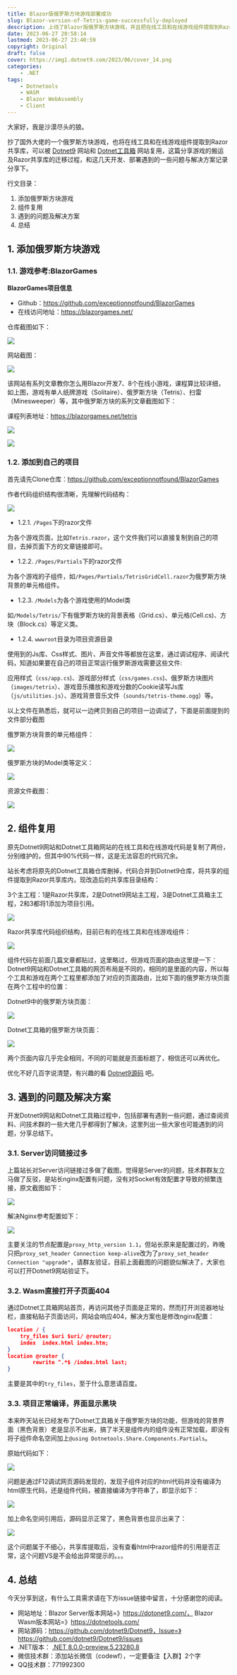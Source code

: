```yaml
---
title: Blazor版俄罗斯方块游戏部署成功
slug: Blazor-version-of-Tetris-game-successfully-deployed
description: 上线了Blazor版俄罗斯方块游戏，并且把在线工具和在线游戏组件提取到Razor共享库，可以被Dotnet9网站和Dotnet工具箱网站复用。
date: 2023-06-27 20:58:14
lastmod: 2023-06-27 23:40:59
copyright: Original
draft: false
cover: https://img1.dotnet9.com/2023/06/cover_14.png
categories: 
    - .NET
tags: 
    - Dotnetools
    - WASM
    - Blazor WebAssembly
    - Client
---
```


大家好，我是沙漠尽头的狼。

抄了国外大佬的一个俄罗斯方块游戏，也将在线工具和在线游戏组件提取到Razor共享库，可以被 [Dotnet9](https://dotnet9.com) 网站和 [Dotnet工具箱](https://dotnetools.com) 网站复用，这篇分享游戏的搬运及Razor共享库的迁移过程，和这几天开发、部署遇到的一些问题与解决方案记录分享下。

行文目录：
1. 添加俄罗斯方块游戏
2. 组件复用
3. 遇到的问题及解决方案
4. 总结

## 1. 添加俄罗斯方块游戏

### 1.1. 游戏参考:BlazorGames

**BlazorGames项目信息**
- Github：https://github.com/exceptionnotfound/BlazorGames
- 在线访问地址：https://blazorgames.net/

仓库截图如下：

![](https://img1.dotnet9.com/2023/06/1401.png)

网站截图：

![](https://img1.dotnet9.com/2023/06/1402.png)

该网站有系列文章教你怎么用Blazor开发7、8个在线小游戏，课程算比较详细，如上图，游戏有单人纸牌游戏（Solitaire）、俄罗斯方块（Tetris）、扫雷（Minesweeper）等，其中俄罗斯方块的系列文章截图如下：

课程列表地址：https://blazorgames.net/tetris

![](https://img1.dotnet9.com/2023/06/1403.png)

![](https://img1.dotnet9.com/2023/06/1404.png)

### 1.2. 添加到自己的项目

首先请先Clone仓库：https://github.com/exceptionnotfound/BlazorGames

作者代码组织结构很清晰，先理解代码结构：

![](https://img1.dotnet9.com/2023/06/1405.png)

- 1.2.1. `/Pages`下的razor文件

为各个游戏页面，比如`Tetris.razor`，这个文件我们可以直接复制到自己的项目，去掉页面下方的文章链接即可。

- 1.2.2. `/Pages/Partials`下的razor文件

为各个游戏的子组件，如`/Pages/Partials/TetrisGridCell.razor`为俄罗斯方块背景的单元格组件。

- 1.2.3. `/Models`为各个游戏使用的Model类

如`/Models/Tetris/`下有俄罗斯方块的背景表格（Grid.cs）、单元格(Cell.cs)、方块（Block.cs）等定义类。

- 1.2.4. `wwwroot`目录为项目资源目录

使用到的Js库、Css样式、图片、声音文件等都放在这里，通过调试程序、阅读代码，知道如果要在自己的项目正常运行俄罗斯游戏需要这些文件:

应用样式（`css/app.cs`)、游戏部分样式（`css/games.css`)、俄罗斯方块图片（`images/tetrix`）、游戏音乐播放和游戏分数的Cookie读写Js库（`js/utilities.js`）、游戏背景音乐文件（`sounds/tetris-theme.ogg`）等。

以上文件在熟悉后，就可以一边拷贝到自己的项目一边调试了，下面是前面提到的文件部分截图

俄罗斯方块背景的单元格组件：

![](https://img1.dotnet9.com/2023/06/1406.png)

俄罗斯方块的Model类等定义：

![](https://img1.dotnet9.com/2023/06/1407.png)

资源文件截图：

![](https://img1.dotnet9.com/2023/06/1408.png)

## 2. 组件复用

原先Dotnet9网站和Dotnet工具箱网站的在线工具和在线游戏代码是复制了两份，分别维护的，但其中90%代码一样，这是无法容忍的代码冗余。

站长考虑将原先的Dotnet工具箱仓库删掉，代码合并到Dotnet9仓库，将共享的组件提取到Razor共享库内，现改造后的共享库目录结构：

3个主工程：1是Razor共享库，2是Dotnet9网站主工程，3是Dotnet工具箱主工程，2和3都将1添加为项目引用。

![](https://img1.dotnet9.com/2023/06/1401.jpg)

Razor共享库代码组织结构，目前已有的在线工具和在线游戏组件：

![](https://img1.dotnet9.com/2023/06/1409.png)

组件代码在前面几篇文章都贴过，这里略过，但游戏页面的路由这里提一下：Dotnet9网站和Dotnet工具箱的网页布局是不同的，相同的是里面的内容，所以每个工具和游戏在两个工程里都添加了对应的页面路由，比如下面的俄罗斯方块页面在两个工程中的位置：

Dotnet9中的俄罗斯方块页面：

![](https://img1.dotnet9.com/2023/06/1410.png)

Dotnet工具箱的俄罗斯方块页面：

![](https://img1.dotnet9.com/2023/06/1411.png)

两个页面内容几乎完全相同，不同的可能就是页面标题了，相信还可以再优化。

优化不好几百字说清楚，有兴趣的看 [Dotnet9源码](https://github.com/dotnet9/Dotnet9) 吧。

## 3. 遇到的问题及解决方案

开发Dotnet9网站和Dotnet工具箱过程中，包括部署有遇到一些问题，通过查阅资料、问技术群的一些大佬几乎都得到了解决，这里列出一些大家也可能遇到的问题，分享总结下。

### 3.1. Server访问链接过多

上篇站长对Server访问链接过多做了截图，觉得是Server的问题，技术群群友立马做了反驳，是站长nginx配置有问题，没有对Socket有效配置才导致的频繁连接，原文截图如下：

![](https://img1.dotnet9.com/2023/06/1304.png)

解决Nginx参考配置如下：

![](https://img1.dotnet9.com/2023/06/1412.png)

主要关注的节点配置是`proxy_http_version 1.1`，但站长原来是配置过的，昨晚只把`proxy_set_header Connection keep-alive`改为了`proxy_set_header Connection "upgrade"`，请群友验证，目前上面截图的问题貌似解决了，大家也可以打开Dotnet9网站验证下。

### 3.2. Wasm直接打开子页面404

通过Dotnet工具箱网站首页，再访问其他子页面是正常的，然而打开浏览器地址栏，直接粘贴子页面访问，网站会响应404，解决方案也是修改nginx配置：

```json
location / {
    try_files $uri $uri/ @router;
    index  index.html index.htm;
}
location @router {
        rewrite ^.*$ /index.html last;
}
```

主要是其中的`try_files`，至于什么意思请百度。

### 3.3. 项目正常编译，界面显示黑块

本来昨天站长已经发布了Dotnet工具箱关于俄罗斯方块的功能，但游戏的背景界面（黑色背景）老是显示不出来，搞了半天是组件内的组件没有正常加载，即没有将子组件命名空间加上`@using Dotnetools.Share.Components.Partials`。

原始代码如下：

![](https://img1.dotnet9.com/2023/06/1413.png)

问题是通过F12调试网页源码发现的，发现子组件对应的html代码并没有编译为html原生代码，还是组件代码，被直接编译为字符串了，即显示如下：

![](https://img1.dotnet9.com/2023/06/1414.png)

加上命名空间引用后，源码显示正常了，黑色背景也显示出来了：

![](https://img1.dotnet9.com/2023/06/1415.png)

这个问题属于不细心，共享库提取后，没有查看html中razor组件的引用是否正常，这个问题VS是不会给出异常提示的。。。

## 4. 总结

今天分享到这，有什么工具需求请在下方issue链接中留言，十分感谢您的阅读。

- 网站地址：Blazor Server版本网站=》https://dotonet9.com/， Blazor Wasm版本网站=》https://dotnetools.com/
- 网站源码：https://github.com/dotnet9/Dotnet9，Issue=》https://github.com/dotnet9/Dotnet9/issues
- .NET版本： [.NET 8.0.0-preview.5.23280.8](https://dotnet.microsoft.com/zh-cn/download/dotnet/8.0)
- 微信技术群：添加站长微信（codewf），一定要备注【入群】2个字
- QQ技术群：771992300